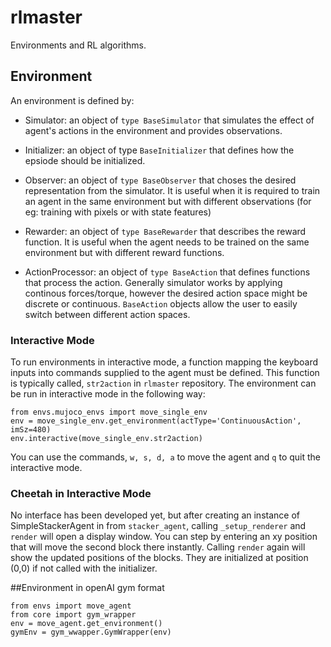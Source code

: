 # rlmaster

Environments and RL algorithms. 

## Environment
An environment is defined by:

- Simulator: an object of `type BaseSimulator` that simulates the effect of agent's actions in the environment and provides
             observations.

- Initializer: an object of type `BaseInitializer` that defines how the epsiode should be initialized.

- Observer: an object of `type BaseObserver` that choses the desired representation from the simulator. It is useful when 
            it is required to train an agent in the same environment but with different observations (for eg: training with
            pixels or with state features)
            
- Rewarder: an object of `type BaseRewarder` that describes the reward function. It is useful when the agent needs to be trained
            on the same environment but with different reward functions. 
            
- ActionProcessor: an object of `type BaseAction` that defines functions that process the action. Generally simulator works
                   by applying continous forces/torque, however the desired action space might be discrete or continuous. 
                   `BaseAction` objects allow the user to easily switch between different action spaces. 

### Interactive Mode

To run environments in interactive mode, a function mapping the keyboard inputs into commands supplied to the agent must be defined. This function is typically called, `str2action` in `rlmaster` repository. The environment can be run in interactive mode in the following way:

```
from envs.mujoco_envs import move_single_env
env = move_single_env.get_environment(actType='ContinuousAction', imSz=480)
env.interactive(move_single_env.str2action)
```
You can use the commands, `w, s, d, a` to move the agent and `q` to quit the interactive mode.

### Cheetah in Interactive Mode

No interface has been developed yet, but after creating an instance of SimpleStackerAgent in from `stacker_agent`, calling `_setup_renderer` and `render` will open a display window. You can step by entering an xy position that will move the second block there instantly. Calling `render` again will show the updated positions of the blocks. They are initialized at position (0,0) if not called with the initializer.

##Environment in openAI gym format

```
from envs import move_agent
from core import gym_wrapper
env = move_agent.get_environment()
gymEnv = gym_wwapper.GymWrapper(env)
```
                               



